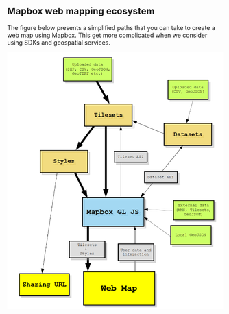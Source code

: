 ## Mapbox web mapping ecosystem

The figure below presents a simplified paths that you can take to create a web map using Mapbox. This get more complicated when we consider using SDKs and geospatial services.

![Mapbox web mapping ecosystem](mapbox_ecosystem.png)
